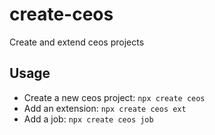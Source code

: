 # create-ceos

Create and extend ceos projects

## Usage

* Create a new ceos project: `npx create ceos`
* Add an extension: `npx create ceos ext`
* Add a job: `npx create ceos job`
